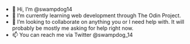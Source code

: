 - 👋 Hi, I’m @swampdog14
- 🌱 I’m currently learning web development through The Odin Project.
- 💞️ I’m looking to collaborate on anything you or I need help with. It will probably be mostly me asking for help right now.
- 📫 You can reach me via Twitter @swampdog_14

<!---
swampdog14/swampdog14 is a ✨ special ✨ repository because its `README.md` (this file) appears on your GitHub profile.
You can click the Preview link to take a look at your changes.
--->
